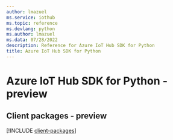 ```yaml
---
author: lmazuel
ms.service: iothub
ms.topic: reference
ms.devlang: python
ms.author: lmazuel
ms.data: 07/28/2022
description: Reference for Azure IoT Hub SDK for Python
title: Azure IoT Hub SDK for Python
---
```

# Azure IoT Hub SDK for Python - preview

## Client packages - preview
[!INCLUDE [client-packages](iot-hub-client-index.md)]